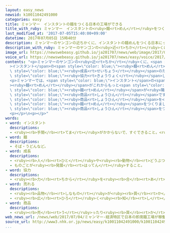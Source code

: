 ```yaml
---
layout: easy_news
newsid: k10011042491000
categories: easy
title: ミャンマー　インスタントの麺をつくる日本の工場ができる
title_with_ruby: ミャンマー　インスタントの<ruby>麺<rt>めん</rt></ruby>をつくる<ruby>日本<rt>にっぽん</rt></ruby>の<ruby>工場<rt>こうじょう</rt></ruby>ができる
last_modified_at: '2017-07-05T15:40:00+09:00'
datetime: 2017年07月05日 15時40分
description: ミャンマーのヤンゴンの近ちかくに、インスタントの麺めんをつくる日本にっぽんの会社かいしゃの工場こうじょうができました。
description_with_ruby: ミャンマーのヤンゴンの<ruby>近<rt>ちか</rt></ruby>くに、インスタントの<ruby>麺<rt>めん</rt></ruby>をつくる<ruby>日本<rt>にっぽん</rt></ruby>の<ruby>会社<rt>かいしゃ</rt></ruby>の<ruby>工場<rt>こうじょう</rt></ruby>ができました。
image_url: https://newswebeasy.github.io/ja201707/news/web/image/2017/07/05/k10011042491000.jpg
voice_url: https://newswebeasy.github.io/ja201707/news/easy/voice/2017/07/05/k10011042491000.mp3
contents: "<p>ミャンマーのヤンゴンの<ruby>近<rt>ちか</rt></ruby>くに、<span style=\"color: blue;\"\
  >インスタント</span>の<span style=\"color: blue;\"><ruby>麺<rt>めん</rt></ruby></span>をつくる<ruby>日本<rt>にっぽん</rt></ruby>の<ruby>会社<rt>かいしゃ</rt></ruby>の<ruby>工場<rt>こうじょう</rt></ruby>ができました。<ruby>工場<rt>こうじょう</rt></ruby>は、ミャンマーの<ruby>経済<rt>けいざい</rt></ruby>の<span\
  \ style=\"color: blue;\"><ruby>成長<rt>せいちょう</rt></ruby></span>のために、<ruby>日本<rt>にっぽん</rt></ruby>が<span\
  \ style=\"color: blue;\"><ruby>協力<rt>きょうりょく</rt></ruby></span>してつくっている「ティラワ<ruby>経済特区<rt>けいざいとっく</rt></ruby>」にあります。</p>\n\
  <p>ミャンマーでは、<span style=\"color: blue;\">インスタント</span>の<span style=\"color: blue;\"\
  ><ruby>麺<rt>めん</rt></ruby></span>がこれからもっと<span style=\"color: blue;\"><ruby>売<rt>う</rt></ruby>れる</span>と<ruby>考<rt>かんが</rt></ruby>えられています。<ruby>今<rt>いま</rt></ruby>は、ほとんどの<span\
  \ style=\"color: blue;\"><ruby>麺<rt>めん</rt></ruby></span>が<ruby>隣<rt>となり</rt></ruby>のタイの<ruby>会社<rt>かいしゃ</rt></ruby>の<span\
  \ style=\"color: blue;\"><ruby>商品<rt>しょうひん</rt></ruby></span>です。<ruby>日本<rt>にっぽん</rt></ruby>の<ruby>会社<rt>かいしゃ</rt></ruby>は、ミャンマーでもっと<span\
  \ style=\"color: blue;\"><ruby>商品<rt>しょうひん</rt></ruby></span>を<ruby>売<rt>う</rt></ruby>りたいと<ruby>考<rt>かんが</rt></ruby>えて、ミャンマー<ruby>料理<rt>りょうり</rt></ruby>の<ruby>味<rt>あじ</rt></ruby>で<span\
  \ style=\"color: blue;\"><ruby>麺<rt>めん</rt></ruby></span>をつくりました。</p>\n<p>この<ruby>会社<rt>かいしゃ</rt></ruby>の<ruby>社長<rt>しゃちょう</rt></ruby>は「<ruby>日本<rt>にっぽん</rt></ruby>の<ruby>技術<rt>ぎじゅつ</rt></ruby>で、ミャンマーの<ruby>人<rt>ひと</rt></ruby>たちがおいしいと<ruby>思<rt>おも</rt></ruby>う<span\
  \ style=\"color: blue;\"><ruby>商品<rt>しょうひん</rt></ruby></span>をつくりたいと<ruby>思<rt>おも</rt></ruby>います」と<ruby>話<rt>はな</rt></ruby>していました。</p>\n\
  <p></p>\n<p></p>"
words:
- word: インスタント
  descriptions:
  - <ruby><rb>手間</rb><rt>てま</rt></ruby>がかからないで、すぐできること。<ruby><rb>即席</rb><rt>そくせき</rt></ruby>。
- word: 麺
  descriptions:
  - そば・うどんなど。
- word: 成長
  descriptions:
  - <ruby><rb>人</rb><rt>ひと</rt></ruby>や<ruby><rb>動物</rb><rt>どうぶつ</rt></ruby>が<ruby><rb>育</rb><rt>そだ</rt></ruby>って<ruby><rb>大</rb><rt>おお</rt></ruby>きくなること。
  - ものごとが<ruby><rb>発展</rb><rt>はってん</rt></ruby>すること。
- word: 協力
  descriptions:
  - <ruby><rb>力</rb><rt>ちから</rt></ruby>を<ruby><rb>合</rb><rt>あ</rt></ruby>わせて、ものごとを<ruby><rb>行</rb><rt>おこな</rt></ruby>うこと。
- word: 売れる
  descriptions:
  - <ruby><rb>品物</rb><rt>しなもの</rt></ruby>が<ruby><rb>買</rb><rt>か</rt></ruby>われる。
  - <ruby><rb>広</rb><rt>ひろ</rt></ruby>く<ruby><rb>知</rb><rt>し</rt></ruby>られる。
- word: 商品
  descriptions:
  - <ruby><rb>売</rb><rt>う</rt></ruby>ったり<ruby><rb>買</rb><rt>か</rt></ruby>ったりするための<ruby><rb>品物</rb><rt>しなもの</rt></ruby>。
web_news_url: /news/web/2017/07/04/ミャンマー-経済特区で日本の即席麺工場が稼働/
source_url: http://www3.nhk.or.jp/news/easy/k10011042491000/k10011042491000.html
...
```

